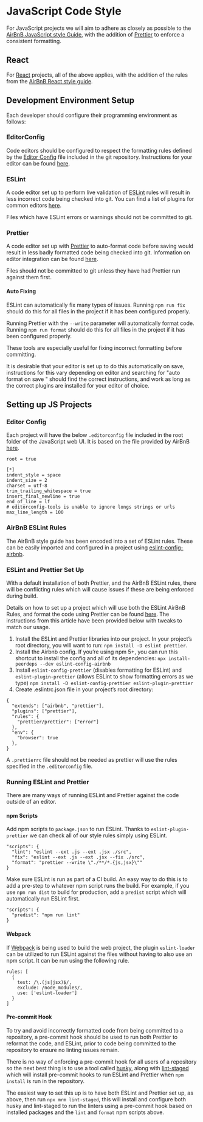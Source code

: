 # JavaScript Code Style

For JavaScript projects we will aim to adhere as closely as possible to the [AirBnB JavaScript style Guide](https://github.com/airbnb/javascript), with the addition of [Prettier](https://prettier.io/) to enforce a consistent formatting.

## React

For [React](https://reactjs.org) projects, all of the above applies, with the addition of the rules from the [AirBnB React style guide](https://github.com/airbnb/javascript/tree/master/react).

## Development Environment Setup

Each developer should configure their programming environment as follows:

### EditorConfig

Code editors should be configured to respect the formatting rules defined by the [Editor Config](http://editorconfig.org/) file included in the git repository. Instructions for your editor can be found [here](http://editorconfig.org/#download).

### ESLint

A code editor set up to perform live validation of [ESLint](https://eslint.org/) rules will result in less incorrect code being checked into git. You can find a list of plugins for common editors [here](https://eslint.org/docs/user-guide/integrations).

Files which have ESLint errors or warnings should not be committed to git.

### Prettier

A code editor set up with [Prettier](https://prettier.io/) to auto-format code before saving would result in less badly formatted code being checked into git. Information on editor integration can be found [here](https://prettier.io/docs/en/editors.html).

Files should not be committed to git unless they have had Prettier run against them first.

#### Auto Fixing

ESLint can automatically fix many types of issues. Running `npm run fix` should do this for all files in the project if it has been configured properly.

Running Prettier with the `--write` parameter will automatically format code. Running `npm run format` should do this for all files in the project if it has been configured properly.

These tools are especially useful for fixing incorrect formatting before committing.

It is desirable that your editor is set up to do this automatically on save, instructions for this vary depending on editor and searching for "auto format on save <editor name>" should find the correct instructions, and work as long as the correct plugins are installed for your editor of choice.

## Setting up JS Projects

### Editor Config

Each project will have the below `.editorconfig` file included in the root folder of the JavaScript web UI. It is based on the file provided by AirBnB [here](https://github.com/airbnb/javascript/blob/master/.editorconfig).

```
root = true

[*]
indent_style = space
indent_size = 2
charset = utf-8
trim_trailing_whitespace = true
insert_final_newline = true
end_of_line = lf
# editorconfig-tools is unable to ignore longs strings or urls
max_line_length = 100
```

### AirBnB ESLint Rules

The AirBnB style guide has been encoded into a set of ESLint rules. These can be easily imported and configured in a project using [eslint-config-airbnb](https://www.npmjs.com/package/eslint-config-airbnb).

### ESLint and Prettier Set Up

With a default installation of both Prettier, and the AirBnB ESLint rules, there will be conflicting rules which will cause issues if these are being enforced during build.

Details on how to set up a project which will use both the ESLint AirBnB Rules, and format the code using Prettier can be found [here](https://blog.echobind.com/integrating-prettier-eslint-airbnb-style-guide-in-vscode-47f07b5d7d6a). The instructions from this article have been provided below with tweaks to match our usage.

1. Install the ESLint and Prettier libraries into our project. In your project’s root directory, you will want to run: `npm install -D eslint prettier`.
2. Install the Airbnb config. If you’re using npm 5+, you can run this shortcut to install the config and all of its dependencies: `npx install-peerdeps --dev eslint-config-airbnb`
3. Install `eslint-config-prettier` (disables formatting for ESLint) and `eslint-plugin-prettier` (allows ESLint to show formatting errors as we type) `npm install -D eslint-config-prettier eslint-plugin-prettier`
4. Create .eslintrc.json file in your project’s root directory:

```
{
  "extends": ["airbnb", "prettier"],
  "plugins": ["prettier"],
  "rules": {
    "prettier/prettier": ["error"]
  },
  "env": {
    "browser": true
  },
}
```

A `.prettierrc` file should not be needed as prettier will use the rules specified in the `.editorconfig` file.

### Running ESLint and Prettier

There are many ways of running ESLint and Prettier against the code outside of an editor.

#### npm Scripts

Add npm scripts to `package.json` to run ESLint. Thanks to `eslint-plugin-prettier` we can check all of our style rules simply using ESLint.

```
"scripts": {
  "lint": "eslint --ext .js --ext .jsx ./src",
  "fix": "eslint --ext .js --ext .jsx --fix ./src",
  "format": "prettier --write \"./**/*.{js,jsx}\""
}
```

Make sure ESLint is run as part of a CI build. An easy way to do this is to add a pre-step to whatever npm script runs the build. For example, if you use `npm run dist` to build for production, add a `predist` script which will automatically run ESLint first.

```
"scripts": {
  "predist": "npm run lint"
}
```

#### Webpack

If [Webpack](https://webpack.js.org) is being used to build the web project, the plugin `eslint-loader` can be utilized to run ESLint against the files without having to also use an npm script. It can be run using the following rule.

```
rules: [
  {
    test: /\.(js|jsx)$/,
    exclude: /node_modules/,
    use: ['eslint-loader']
  }
]
```

#### Pre-commit Hook

To try and avoid incorrectly formatted code from being committed to a repository, a pre-commit hook should be used to run both Prettier to reformat the code, and ESLint, prior to code being committed to the repository to ensure no linting issues remain.

There is no way of enforcing a pre-commit hook for all users of a repository so the next best thing is to use a tool called [husky](https://github.com/typicode/husky), along with [lint-staged](https://github.com/okonet/lint-staged) which will install pre-commit hooks to run ESLint and Prettier when `npm install` is run in the repository.

The easiest way to set this up is to have both ESLint and Prettier set up, as above, then run `npx mrm lint-staged`, this will install and configure both husky and lint-staged to run the linters using a pre-commit hook based on installed packages and the `lint` and `format` npm scripts above.
